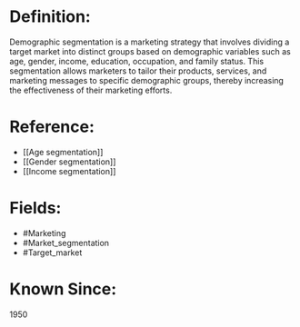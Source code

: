 

# Definition:
Demographic segmentation is a marketing strategy that involves dividing a target market into distinct groups based on demographic variables such as age, gender, income, education, occupation, and family status. This segmentation allows marketers to tailor their products, services, and marketing messages to specific demographic groups, thereby increasing the effectiveness of their marketing efforts.

# Reference:
- [[Age segmentation]]
- [[Gender segmentation]]
- [[Income segmentation]]

# Fields: 
- #Marketing
- #Market_segmentation
- #Target_market

# Known Since:
1950

